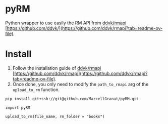 # pyRM

Python wrapper to use easily the RM API from [ddvk/rmapi](https://github.com/ddvk/rmapi) [ ]()[https://github.com/ddvk/](https://github.com/ddvk/rmapi?tab=readme-ov-file).

# Install

1.  Follow the installation guide of [ddvk/rmapi](https://github.com/ddvk/rmapi) [ ]()[https://github.com/ddvk/rmapi](https://github.com/ddvk/rmapi?tab=readme-ov-file).
2.  Once done, you only need to modify the `path_to_rmapi` arg of the `upload_to_rm` function.

```{python}
pip install git+ssh://git@github.com/MarcellGranat/pyRM.git
```

```{python}
import pyRM

upload_to_rm(file_name, rm_folder = "books")
```